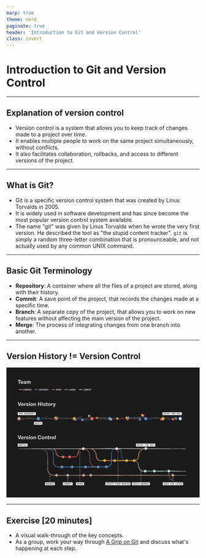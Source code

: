 ```yaml
---
marp: true
theme: nord
paginate: true
header: 'Introduction to Git and Version Control'
class: invert
---
```


# Introduction to Git and Version Control

---

## Explanation of version control

- Version control is a system that allows you to keep track of changes made to a project over time.
- It enables multiple people to work on the same project simultaneously, without conflicts.
- It also facilitates collaboration, rollbacks, and access to different versions of the project.

---

## What is Git?

- Git is a specific version control system that was created by Linus Torvalds in 2005.
- It is widely used in software development and has since become the most popular version control system available.
- The name "git" was given by Linus Torvalds when he wrote the very first version. He described the tool as "the stupid content tracker". `git` is simply a random three-letter combination that is pronounceable, and not actually used by any common UNIX command.

---

## Basic Git Terminology

- **Repository**: A container where all the files of a project are stored, along with their history.
- **Commit**: A save point of the project, that records the changes made at a specific time.
- **Branch**: A separate copy of the project, that allows you to work on new features without affecting the main version of the project.
- **Merge**: The process of integrating changes from one branch into another.

---

## Version History != Version Control

![width:750px](assets/img/version-history-vs-control.jpeg)

---

## Exercise [20 minutes]

- A visual walk-through of the key concepts.
- As a group, work your way through [A Grip on Git](https://agripongit.vincenttunru.com/) and discuss what's happening at each step.
